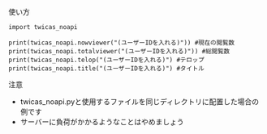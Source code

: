 使い方
```
import twicas_noapi

print(twicas_noapi.nowviewer("(ユーザーIDを入れる)")) #現在の閲覧数
print(twicas_noapi.totalviewer("(ユーザーIDを入れる)")) #総閲覧数
print(twicas_noapi.telop("(ユーザーIDを入れる)") #テロップ
print(twicas_noapi.title("(ユーザーIDを入れる)") #タイトル
```
注意
* twicas_noapi.pyと使用するファイルを同じディレクトリに配置した場合の例です
* サーバーに負荷がかかるようなことはやめましょう
